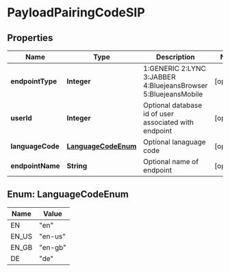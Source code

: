 
# PayloadPairingCodeSIP

## Properties
Name | Type | Description | Notes
------------ | ------------- | ------------- | -------------
**endpointType** | **Integer** | 1:GENERIC 2:LYNC 3:JABBER 4:BluejeansBrowser 5:BluejeansMobile |  [optional]
**userId** | **Integer** | Optional database id of user associated with endpoint |  [optional]
**languageCode** | [**LanguageCodeEnum**](#LanguageCodeEnum) | Optional lanaguage code |  [optional]
**endpointName** | **String** | Optional name of endpoint |  [optional]


<a name="LanguageCodeEnum"></a>
## Enum: LanguageCodeEnum
Name | Value
---- | -----
EN | &quot;en&quot;
EN_US | &quot;en-us&quot;
EN_GB | &quot;en-gb&quot;
DE | &quot;de&quot;



